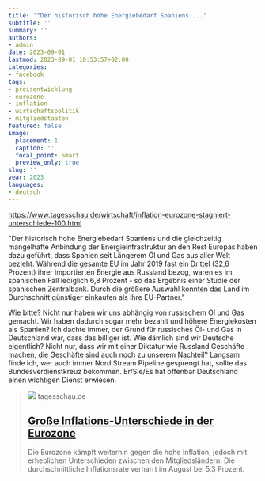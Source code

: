 ```yaml
---
title: '"Der historisch hohe Energiebedarf Spaniens ...'
subtitle: ''
summary: ''
authors:
- admin
date: 2023-09-01
lastmod: 2023-09-01 10:53:57+02:00
categories:
- facebook
tags:
- preisentwicklung
- eurozone
- inflation
- wirtschaftspolitik
- mitgliedstaaten
featured: false
image:
  placement: 1
  caption: ''
  focal_point: Smart
  preview_only: true
slug: ''
year: 2023
languages:
- deutsch
---
```


https://www.tagesschau.de/wirtschaft/inflation-eurozone-stagniert-unterschiede-100.html

"Der historisch hohe Energiebedarf Spaniens und die gleichzeitig mangelhafte Anbindung der Energieinfrastruktur an den Rest Europas haben dazu geführt, dass Spanien seit Längerem Öl und Gas aus aller Welt bezieht. Während die gesamte EU im Jahr 2019 fast ein Drittel (32,6 Prozent) ihrer importierten Energie aus Russland bezog, waren es im spanischen Fall lediglich 6,8 Prozent - so das Ergebnis einer Studie der spanischen Zentralbank. Durch die größere Auswahl konnten das Land im Durchschnitt günstiger einkaufen als ihre EU-Partner."

Wie bitte? Nicht nur haben wir uns abhängig von russischem Öl und Gas gemacht. Wir haben dadurch sogar mehr bezahlt und höhere Energiekosten als Spanien? Ich dachte immer, der Grund für russisches Öl- und Gas in Deutschland war, dass das billiger ist. Wie dämlich sind wir Deutsche eigentlich? Nicht nur, dass wir mit einer Diktatur wie Russland Geschäfte machen, die Geschäfte sind auch noch zu unserem Nachteil? Langsam finde ich, wer auch immer Nord Stream Pipeline gesprengt hat, sollte das Bundesverdienstkreuz bekommen. Er/Sie/Es hat offenbar Deutschland einen wichtigen Dienst erwiesen.
> [![](https://images.tagesschau.de/image/d8a71df4-6386-4352-9dab-6e5ab9448571/AAABikuwIZs/AAABibBxqrQ/16x9-1280/den-haag-120.jpg)](https://www.tagesschau.de/wirtschaft/inflation-eurozone-stagniert-unterschiede-100.html)
> tagesschau.de
> ## [Große Inflations-Unterschiede in der Eurozone](https://www.tagesschau.de/wirtschaft/inflation-eurozone-stagniert-unterschiede-100.html)
>
>Die Eurozone kämpft weiterhin gegen die hohe Inflation, jedoch mit erheblichen Unterschieden zwischen den Mitgliedsländern. Die durchschnittliche Inflationsrate verharrt im August bei 5,3 Prozent.